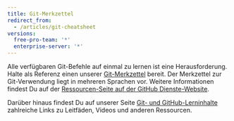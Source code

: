 ```yaml
---
title: Git-Merkzettel
redirect_from:
  - /articles/git-cheatsheet
versions:
  free-pro-team: '*'
  enterprise-server: '*'
---
```


Alle verfügbaren Git-Befehle auf einmal zu lernen ist eine Herausforderung. Halte als Referenz einen unserer [Git-Merkzettel](https://services.github.com/on-demand/resources/cheatsheets/) bereit. Der Merkzettel zur Git-Verwendung liegt in mehreren Sprachen vor. Weitere Informationen findest Du auf der [Ressourcen-Seite auf der GitHub Dienste-Website](https://services.github.com/on-demand/resources/).

Darüber hinaus findest Du auf unserer Seite [Git- und GitHub-Lerninhalte](/articles/git-and-github-learning-resources/) zahlreiche Links zu Leitfäden, Videos und anderen Ressourcen.
